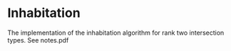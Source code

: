 # Inhabitation
The implementation of the inhabitation algorithm for rank two intersection types.
See notes.pdf
